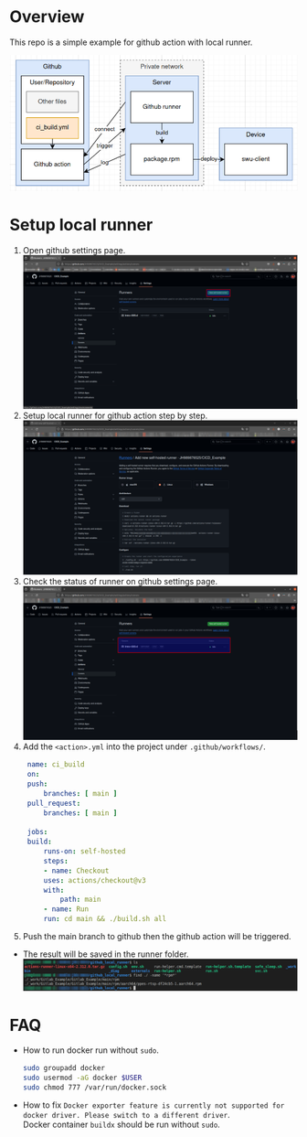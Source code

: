 <!--
 Copyright (c) 2024 innodisk Crop.
 
 This software is released under the MIT License.
 https://opensource.org/licenses/MIT
-->

# Overview
This repo is a simple example for github action with local runner.

![](doc/flow.png)

# Setup local runner
1. Open github settings page.
    ![](doc/step1.png)
2. Setup local runner for github action step by step.
    ![](doc/step2.png)
3. Check the status of runner on github settings page.
    ![](doc/step3.png)
4. Add the `<action>.yml` into the project under `.github/workflows/`.
   ```yaml
    name: ci_build
    on:
    push:
        branches: [ main ]
    pull_request:
        branches: [ main ]

    jobs:
    build:
        runs-on: self-hosted
        steps:
        - name: Checkout
        uses: actions/checkout@v3
        with:
            path: main
        - name: Run
        run: cd main && ./build.sh all
   ```
5. Push the main branch to github then the github action will be triggered.
- The result will be saved in the runner folder.
    ![](doc/result.png)

# FAQ
- How to run docker run without `sudo`.
  ```bash
  sudo groupadd docker
  sudo usermod -aG docker $USER
  sudo chmod 777 /var/run/docker.sock
  ```
- How to fix `Docker exporter feature is currently not supported for docker driver. Please switch to a different driver`.  
  Docker container `buildx` should be run without `sudo`.